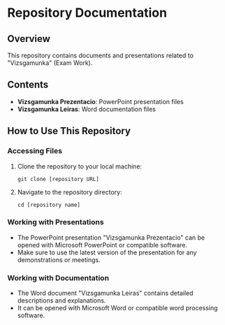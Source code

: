 # Repository Documentation

## Overview
This repository contains documents and presentations related to "Vizsgamunka" (Exam Work).

## Contents
- **Vizsgamunka Prezentacio**: PowerPoint presentation files
- **Vizsgamunka Leiras**: Word documentation files

## How to Use This Repository

### Accessing Files
1. Clone the repository to your local machine:
   ```
   git clone [repository URL]
   ```
2. Navigate to the repository directory:
   ```
   cd [repository name]
   ```

### Working with Presentations
- The PowerPoint presentation "Vizsgamunka Prezentacio" can be opened with Microsoft PowerPoint or compatible software.
- Make sure to use the latest version of the presentation for any demonstrations or meetings.

### Working with Documentation
- The Word document "Vizsgamunka Leiras" contains detailed descriptions and explanations.
- It can be opened with Microsoft Word or compatible word processing software.
